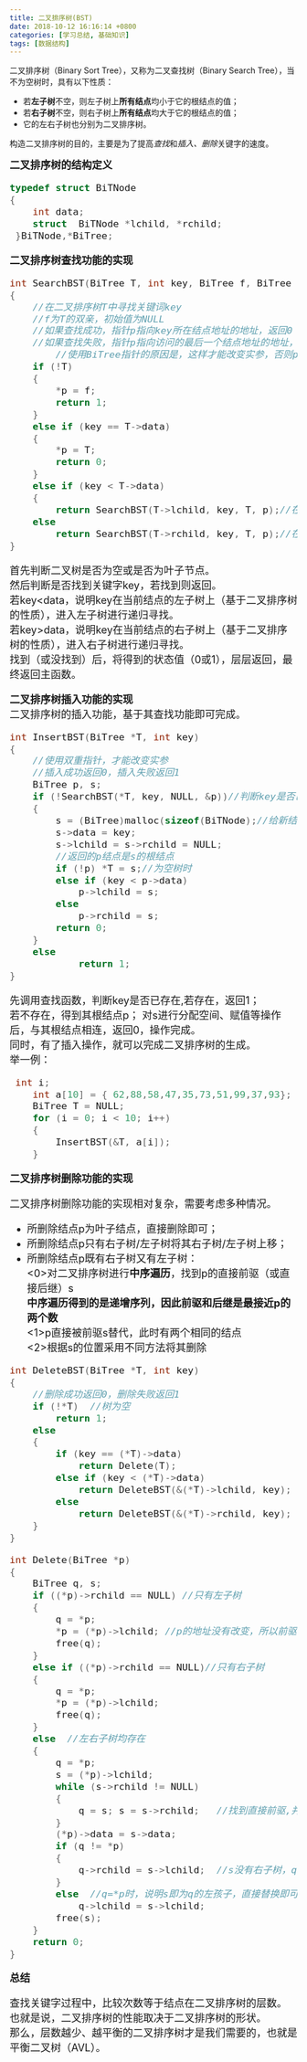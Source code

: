 ```yaml
---
title: 二叉排序树(BST)
date: 2018-10-12 16:16:14 +0800
categories: [学习总结, 基础知识]
tags: [数据结构]
---
```

二叉排序树（Binary Sort Tree），又称为二叉查找树（Binary Search Tree），当不为空树时，具有以下性质：  
* 若**左子树**不空，则左子树上**所有结点**均小于它的根结点的值；
* 若**右子树**不空，则右子树上**所有结点**均大于它的根结点的值；
* 它的左右子树也分别为二叉排序树。

构造二叉排序树的目的，主要是为了提高*查找*和*插入、删除*关键字的速度。    


**<font size=4>二叉排序树的结构定义**
``` c
typedef struct BiTNode
{
	int data;
	struct  BiTNode *lchild, *rchild;
 }BiTNode,*BiTree;
```

**<font size=4>二叉排序树查找功能的实现**
``` c
int SearchBST(BiTree T, int key, BiTree f, BiTree *p)
{
	//在二叉排序树T中寻找关键词key
	//f为T的双亲，初始值为NULL
	//如果查找成功，指针p指向key所在结点地址的地址，返回0
	//如果查找失败，指针p指向访问的最后一个结点地址的地址，返回1
        //使用BiTree指针的原因是，这样才能改变实参，否则p的赋值只在子函数中有效
	if (!T)
	{
		*p = f;
		return 1;
	}
	else if (key == T->data)
	{
		*p = T;
		return 0;
	}
	else if (key < T->data)
	{
		return SearchBST(T->lchild, key, T, p);//在左子树中寻找
	else
		return SearchBST(T->rchild, key, T, p);//在右子树中寻找
}
 ```

首先判断二叉树是否为空或是否为叶子节点。  
然后判断是否找到关键字key，若找到则返回。  
若key<data，说明key在当前结点的左子树上（基于二叉排序树的性质），进入左子树进行递归寻找。  
若key>data，说明key在当前结点的右子树上（基于二叉排序树的性质），进入右子树进行递归寻找。  
找到（或没找到）后，将得到的状态值（0或1），层层返回，最终返回主函数。  

**<font size=4>二叉排序树插入功能的实现**  
二叉排序树的插入功能，基于其查找功能即可完成。  

``` c
int InsertBST(BiTree *T, int key)
{
	//使用双重指针，才能改变实参
	//插入成功返回0，插入失败返回1
	BiTree p, s;
	if (!SearchBST(*T, key, NULL, &p))//判断key是否已存在
	{
		s = (BiTree)malloc(sizeof(BiTNode);//给新结点分配空间
		s->data = key;
		s->lchild = s->rchild = NULL;
		//返回的p结点是s的根结点
		if (!p) *T = s;//为空树时
		else if (key < p->data)
			p->lchild = s;
		else
			p->rchild = s;
		return 0;
	}
	else
			return 1;
}  
```
先调用查找函数，判断key是否已存在,若存在，返回1；  
若不存在，得到其根结点p；
对s进行分配空间、赋值等操作后，与其根结点相连，返回0，操作完成。   
同时，有了插入操作，就可以完成二叉排序树的生成。  
举一例：  
```c
 int i;
	int a[10] = { 62,88,58,47,35,73,51,99,37,93};
	BiTree T = NULL;
	for (i = 0; i < 10; i++)
	{
		InsertBST(&T, a[i]);
	}
```
**<font size=4>二叉排序树删除功能的实现**   

二叉排序树删除功能的实现相对复杂，需要考虑多种情况。  
*  所删除结点p为叶子结点，直接删除即可；
*  所删除结点p只有右子树/左子树将其右子树/左子树上移；
*  所删除结点p既有右子树又有左子树：  
<0>对二叉排序树进行**中序遍历**，找到p的直接前驱（或直接后继）s  
**中序遍历得到的是递增序列，因此前驱和后继是最接近p的两个数**  
<1>p直接被前驱s替代，此时有两个相同的结点  
<2>根据s的位置采用不同方法将其删除  
```  C
int DeleteBST(BiTree *T, int key)
{
	//删除成功返回0，删除失败返回1
	if (!*T)  //树为空
		return 1;
	else
	{
		if (key == (*T)->data)
			return Delete(T);
		else if (key < (*T)->data)
			return DeleteBST(&(*T)->lchild, key);
		else
			return DeleteBST(&(*T)->rchild, key);
	}
}  
```

```c
int Delete(BiTree *p)
{
	BiTree q, s;
	if ((*p)->rchild == NULL) //只有左子树
	{
		q = *p;
		*p = (*p)->lchild; //p的地址没有改变，所以前驱的指向不需要改变
		free(q);
	}
	else if ((*p)->rchild == NULL)//只有右子树
	{
		q = *p;
		*p = (*p)->lchild;
		free(q);
	}
	else  //左右子树均存在
	{
		q = *p;
		s = (*p)->lchild;
		while (s->rchild != NULL)
		{
			q = s; s = s->rchild;   //找到直接前驱,并用s控制,q为s的前驱
		}
		(*p)->data = s->data;
		if (q != *p)
		{
			q->rchild = s->lchild;  //s没有右子树，q为s的根结点，q的右孩子即为s，用s的左孩子代替s的位置，即q的右孩子
		}
		else  //q=*p时，说明s即为q的左孩子，直接替换即可
			q->lchild = s->lchild;
		free(s);
	}
	return 0;
}  
```
**<font size=4>总结**  

查找关键字过程中，比较次数等于结点在二叉排序树的层数。  也就是说，二叉排序树的性能取决于二叉排序树的形状。  
那么，层数越少、越平衡的二叉排序树才是我们需要的，也就是平衡二叉树（AVL）。  
